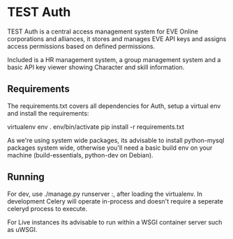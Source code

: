TEST Auth
=========

TEST Auth is a central access management system for EVE Online corporations and alliances, it stores and manages EVE API keys and assigns access permissions based on defined permissions.

Included is a HR management system, a group management system and a basic API key viewer showing Character and skill information.


Requirements
------------

The requirements.txt covers all dependencies for Auth, setup a virtual env and install the requirements:

virtualenv env
. env/bin/activate
pip install -r requirements.txt

As we're using system wide packages, its advisable to install python-mysql packages system wide, otherwise you'll need a basic build env on your machine (build-essentials, python-dev on Debian).

Running
-------

For dev, use ./manage.py runserver <ip>:<port>, after loading the virtualenv. In development Celery will operate in-process and doesn't require a seperate celeryd process to execute.

For Live instances its advisable to run within a WSGI container server such as uWSGI. 


